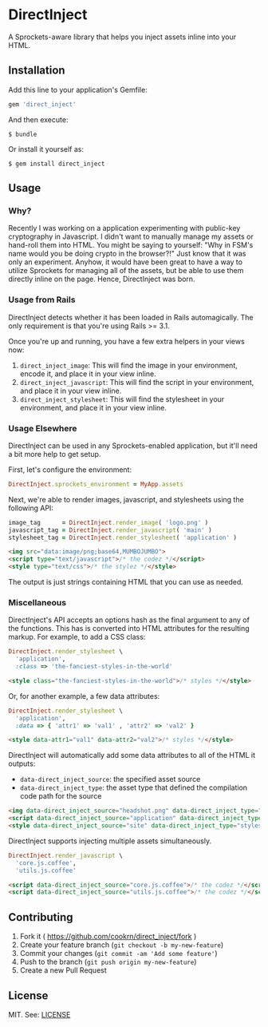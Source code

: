 DirectInject
============

A Sprockets-aware library that helps you inject assets inline into your HTML.

## Installation

Add this line to your application's Gemfile:

```ruby
gem 'direct_inject'
```

And then execute:

    $ bundle

Or install it yourself as:

    $ gem install direct_inject

## Usage

### Why?

Recently I was working on a application experimenting with public-key
cryptography in Javascript. I didn't want to manually manage my assets
or hand-roll them into HTML. You might be saying to yourself: "Why in
FSM's name would you be doing crypto in the browser?!" Just know that it
was only an experiment. Anyhow, it would have been great to have a way
to utilize Sprockets for managing all of the assets, but be able to
use them directly inline on the page. Hence, DirectInject was born.

### Usage from Rails

DirectInject detects whether it has been loaded in Rails automagically.
The only requirement is that you're using Rails >= 3.1.

Once you're up and running, you have a few extra helpers in your views
now:

1. `direct_inject_image`: This will find the image in your environment,
    encode it, and place it in your view inline.
2. `direct_inject_javascript`: This will find the script in your environment,
    and place it in your view inline.
3. `direct_inject_stylesheet`: This will find the stylesheet in your environment,
    and place it in your view inline.

### Usage Elsewhere

DirectInject can be used in any Sprockets-enabled application, but it'll
need a bit more help to get setup.

First, let's configure the environment:

```ruby
DirectInject.sprockets_environment = MyApp.assets
```

Next, we're able to render images, javascript, and stylesheets using the
following API:

```ruby
image_tag      = DirectInject.render_image( 'logo.png' )
javascript_tag = DirectInject.render_javascript( 'main' )
stylesheet_tag = DirectInject.render_stylesheet( 'application' )
```

```html
<img src="data:image/png;base64,MUMBOJUMBO">
<script type="text/javascript">/* the codez */</script>
<style type="text/css">/* the stylez */</style>
```

The output is just strings containing HTML that you can use as needed.

### Miscellaneous

DirectInject's API accepts an options hash as the final argument to any
of the functions. This has is converted into HTML attributes for the
resulting markup. For example, to add a CSS class:

```ruby
DirectInject.render_stylesheet \
  'application',
  :class => 'the-fanciest-styles-in-the-world'
```

```html
<style class="the-fanciest-styles-in-the-world">/* styles */</style>
```

Or, for another example, a few data attributes:

```ruby
DirectInject.render_stylesheet \
  'application',
  :data => { 'attr1' => 'val1' , 'attr2' => 'val2' }
```

```html
<style data-attr1="val1" data-attr2="val2">/* styles */</style>
```

DirectInject will automatically add some data attributes to all of the
HTML it outputs:

* `data-direct_inject_source`: the specified asset source
* `data-direct_inject_type`: the asset type that defined the compilation code path for the source

```html
<img data-direct_inject_source="headshot.png" data-direct_inject_type="image">
<script data-direct_inject_source="application" data-direct_inject_type="javascript"></script>
<style data-direct_inject_source="site" data-direct_inject_type="stylesheet"></style>
```

DirectInject supports injecting multiple assets simultaneously.

```ruby
DirectInject.render_javascript \
  'core.js.coffee',
  'utils.js.coffee'
```

```html
<script data-direct_inject_source="core.js.coffee">/* the codez */</script>
<script data-direct_inject_source="utils.js.coffee">/* the codez */</script>
```

## Contributing

1. Fork it ( https://github.com/cookrn/direct_inject/fork )
2. Create your feature branch (`git checkout -b my-new-feature`)
3. Commit your changes (`git commit -am 'Add some feature'`)
4. Push to the branch (`git push origin my-new-feature`)
5. Create a new Pull Request

## License

MIT. See: [LICENSE](https://github.com/cookrn/direct_inject/blob/master/LICENSE)
